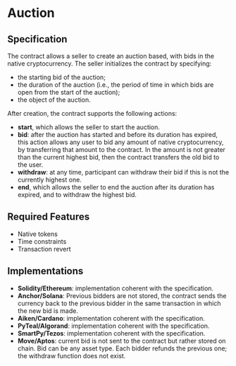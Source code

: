 # Auction

## Specification

The contract allows a seller to create an auction based, with bids in the native cryptocurrency.
The seller initializes the contract by specifying:
- the starting bid of the auction;
- the duration of the auction (i.e., the period of time in which bids are open from the start of the auction);
- the object of the auction.

After creation, the contract supports the following actions:
- **start**, which allows the seller to start the auction. 
- **bid**: after the auction has started and before its duration has expired, this action allows any user to bid any amount of native cryptocurrency, by transferring that amount to the contract. In the amount is not greater than the current highest bid, then the contract transfers the old bid to the user.
- **withdraw**: at any time, participant can withdraw their bid if this is not the currently highest one.
- **end**, which allows the seller to end the auction after its duration has expired, and to withdraw the highest bid.

## Required Features

- Native tokens
- Time constraints
- Transaction revert

## Implementations

- **Solidity/Ethereum**: implementation coherent with the specification.
- **Anchor/Solana**: Previous bidders are not stored, the contract sends the currency back to the previous bidder in the same transaction in which the new bid is made. 
- **Aiken/Cardano**: implementation coherent with the specification.
- **PyTeal/Algorand**: implementation coherent with the specification.
- **SmartPy/Tezos**: implementation coherent with the specification.
- **Move/Aptos**: current bid is not sent to the contract but rather stored on chain. Bid can be any asset type. Each bidder refunds the previous one; the withdraw function does not exist.
